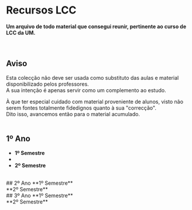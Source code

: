 # Recursos LCC
**Um arquivo de todo material que consegui reunir, pertinente ao curso de LCC da UM.**
<br><br><br>


## Aviso
Esta colecção não deve ser usada como substituto das aulas e material disponibilizado pelos professores.
<br> A sua intenção é apenas servir como um complemento ao estudo.

À que ter especial cuidado com material proveniente de alunos, visto não serem fontes totalmente fidedignos quanto à sua "correcção".
<br> Dito isso, avancemos então para o material acumulado.
<br><br>


## 1º Ano
  * **1º Semestre** 
  * <br>
  * **2º Semestre**
<br>
## 2º Ano
**1º Semestre**
<br>**2º Semestre**
<br>
## 3º Ano
**1º Semestre**
<br>**2º Semestre**
